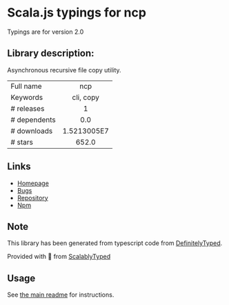 
# Scala.js typings for ncp

Typings are for version 2.0

## Library description:
Asynchronous recursive file copy utility.

|                    |                 |
| ------------------ | :-------------: |
| Full name          | ncp |
| Keywords           | cli, copy |
| # releases         | 1 |
| # dependents       | 0.0 |
| # downloads        | 1.5213005E7 |
| # stars            | 652.0 |

## Links
- [Homepage](https://github.com/AvianFlu/ncp)
- [Bugs](https://github.com/AvianFlu/ncp/issues)
- [Repository](https://github.com/AvianFlu/ncp)
- [Npm](https://www.npmjs.com/package/ncp)
    


## Note
This library has been generated from typescript code from [DefinitelyTyped](https://definitelytyped.org).

Provided with :purple_heart: from [ScalablyTyped](https://github.com/oyvindberg/ScalablyTyped)

## Usage
See [the main readme](../../readme.md) for instructions.


